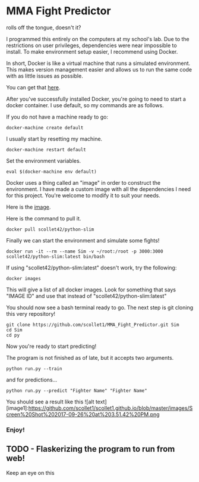 # MMA Fight Predictor
rolls off the tongue, doesn't it?

I programmed this entirely on the computers at my school's lab. Due to the restrictions on user privileges, dependencies were near impossible to install. To make environment setup easier, I recommend using Docker.

In short, Docker is like a virtual machine that runs a simulated environment. This makes version management easier and allows us to run the same code with as little issues as possible.

You can get that [here](https://www.docker.com/).

After you've successfully installed Docker, you're going to need to start a docker container. I use default, so my commands are as follows.

If you do not have a machine ready to go:
```
docker-machine create default
```

I usually start by resetting my machine.
```
docker-machine restart default
```
Set the environment variables.
```
eval $(docker-machine env default)
```
Docker uses a thing called an "image" in order to construct the environment. I have made a custom image with all the dependencies I need for this project. You're welcome to modify it to suit your needs.

Here is the [image](https://hub.docker.com/r/scollet42/python-slim/).

Here is the command to pull it.

```
docker pull scollet42/python-slim
```
Finally we can start the environment and simulate some fights!
```
docker run -it --rm --name Sim -v ~/root:/root -p 3000:3000 scollet42/python-slim:latest bin/bash
```
If using "scollet42/python-slim:latest" doesn't work, try the following:
```
docker images
```
This will give a list of all docker images. Look for something that says "IMAGE ID" and use that instead of "scollet42/python-slim:latest"

You should now see a bash terminal ready to go. The next step is git cloning this very repository!

```
git clone https://github.com/scollet1/MMA_Fight_Predictor.git Sim
cd Sim
cd py
```
Now you're ready to start predicting!

The program is not finished as of late, but it accepts two arguments.
```
python run.py --train
```
and for predictions...
```
python run.py --predict "Fighter Name" "Fighter Name"
```
You should see a result like this
![alt text][image1]:https://github.com/scollet1/scollet1.github.io/blob/master/images/Screen%20Shot%202017-09-26%20at%203.51.42%20PM.png

### Enjoy!


## TODO - Flaskerizing the program to run from web!
Keep an eye on this
